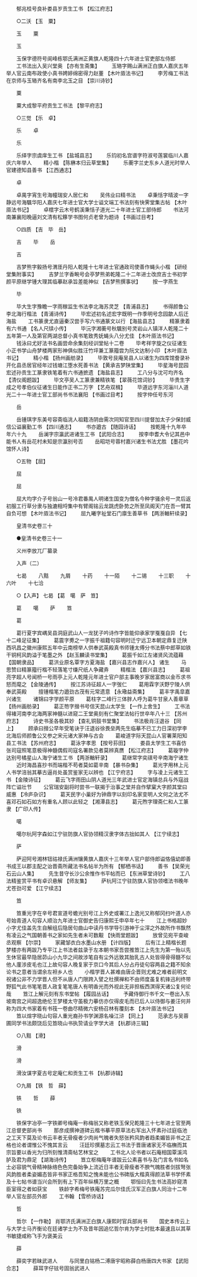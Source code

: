 <!-- { "loadSidebar": true } -->
　　郁兆桂号良补娄县岁贡生工书 【松江府志】 

　　○二沃 【玉　粟】 

　　玉 
　　粟 

　　玉 

　　玉保字德符号阆峰栋鄂氏满洲正黄旗人乾隆四十六年进士官吏部左侍郎 
　　工书法出入吴兴堂奥 【亦有生斋集】 
　　玉辂字赐山满洲正白旗人嘉庆五年举人官云南布政使小真书娉婷绵密得力赵董 【木叶厱法书记】 
　　李芳梅工书法在京师与玉辂齐名有南李北玉之目 【崇川诗钞】 

　　粟 

　　粟大成黎平府贡生工书法 【黎平府志】 

　　○三觉 【乐　卓】 

　　乐 
　　卓 

　　乐 

　　乐绎字宗虞庠生工书 【盐城县志】 
　　乐钧初名宫谱字符淑号莲裳临川人嘉庆六年举人 
　　精小楷 【陈楙本归云草堂集】 
　　乐蘅字兰史东乡人道光时举人官建德知县善书 【江西通志】 

　　卓 

　　卓禺字宵生号海幢瑞安人居仁和 
　　吴伟业曰精书法 
　　卓秉恬字晴波一字静远号海颿华阳人嘉庆七年进士官大学士谥文端工书法刻有快霁堂集古帖 【木叶厱法书记】 
　　卓橒字云木号鹤溪秉恬子道光二十年进士官工部侍郎 
　　书法河南兼襄阳晚逼刘文清有松簃学书图何贞老曾为题诗 【书画过目考】 

　　○四质 【吉　毕　岳】 

　　吉 
　　毕 
　　岳 

　　吉 

　　吉梦熊字毅扬号渭厓丹阳人乾隆十七年进士官通政司使善作蝇头小楷 【研经堂集附事实】 
　　吉梦兰字香畹号会亭梦熊弟乾隆二十二年进士改庶吉士书初学颜平原继学锺大理其临摹赵承旨差能神似 【吉梦熊撰事状】 
　　按一字燕生 

　　毕 

　　毕大生字豫瞻一字雨稼监生书法李北海苏灵芝 【青浦县志】 
　　书得颜鲁公李北海行楷法 【青浦诗传】 
　　毕宏述初名述宏字既明一作季明号念园歙人后迁海盐 
　　工书篆隶尤直逼秦汉尝手写六书通篆文以行 【海盐县志】 
　　精篆隶着有六书通 【名人尺牍小传】 
　　毕沅字湘蘅号秋颿别号灵岩山人镇洋人乾隆二十五年第一人及第官两湖总督小真书笔致秀妩蝇头八分尤佳 【木叶厱法书记】 
　　钱泳曰尤好法书名画尝命余集刻经训堂帖十二卷 
　　毕考祥字旋之仪征诸生小正书学山舟梦楼两家形神俱似胜汪竹坪兼工篆籀尝为阮文达制小印 【木叶厱法书记】 
　　精小楷 【扬州画舫录】 
　　毕敦号艮庵吴县人以诸生为四库馆誊录补开化县丞居官经年过钱塘江堕水死善书法 【黄承吉梦陕堂集】 
　　毕星海号昆园宏述孙贡生工篆隶铁笔着有六书通摭遗 【海盐县志】 
　　工八分与沈可均齐名 【清仪阁题跋】 
　　毕文亭吴人工篆隶兼精铁笔 【翠薇花馆词钞】 
　　毕贵生字成之号孝伯仪征诸生日能作正书二万字 【艺舟双楫】 
　　毕道远字东河淄川人道光二十一年进士官工部尚书书法襄阳 【书画过目考】 
　　按字仲任号东河 

　　岳 

　　岳锺琪字东美号容斋临洮人祖籍汤阴由需次同知官至四川提督加太子少保封威信公谥襄勤工书 【四川通志】 
　　书亦遒古 【随园诗话】 
　　按乾隆十九年卒年六十九 
　　岳澜字宗瀛武进诸生工书 【武阳合志】 
　　按李申耆大令记其邑中能书人有岳花村未知是宗瀛别号否 
　　岳昭垲号蓉村嘉兴诸生书法尤胜 【墨花吟馆怀人诗】 

　　○五物 【屈】 

　　屈 

　　屈 

　　屈大均字介子号翁山一号冷君番禺人明诸生国变为僧名今种字骚余号一灵后返初服工行草分隶与独漉相埒集中有臂阁铭云龙跳虎卧势之所至凤阁天门在吾一臂其自负可想 【木叶厱法书记】 
　　屈九曦字祉堂石门廪生善草书 【两浙輶轩续录】 

　　皇清书史卷三十 

　　●皇清书史卷三十一 

　　义州李放兀厂纂录 

　　入声（二） 

　　七曷 
　　八黠 
　　九屑 
　　十药 
　　十一陌 
　　十二锡 
　　十三职 
　　十六叶 
　　十七洽 

　　○【入声】 七曷 【葛　噶　萨　笪】 

　　葛 
　　噶 
　　萨 
　　笪 

　　葛 

　　葛行夏字宾嵎吴县洞庭武山人一龙犹子吟诗作字皆能仰承家学戛戛自异 【七十二峰足征集】 
　　葛震字旉之一字振千祖籍句容明时迁宁远卫本朝定鼎复迁陕西巩昌之徽州康熙五年中云南榜举人供奉武英殿真书师锺太傅分书法蔡中郎草如铁干铜柯风韵溢于笔墨之外 【赵玉麟读书堂集】 
　　葛振千如江左诸贤风流蕴藉 【国朝隶品】 
　　葛洪业原名覃字方夏海盐 【嘉兴县志作嘉兴人】 诸生 
　　马思赞曰精篆籀行楷不轻落笔寸缣尺纸人争藏弆 
　　精楷法 【嘉兴县志】 
　　葛祖亮字超人号闻桥一号雨亭上元人乾隆元年进士官户部主事晚岁家居富商以金币求书怒而麾之 【金陵通传】 
　　按江苏诗征超人一字弢仁 
　　葛用霖字沃野宁陵人供奉武英殿 
　　擅锺楷笔力遒劲古茂有元常遗意 【永璥益斋集】 
　　葛丰字禹皐嘉兴诸生 
　　诸锦曰字学颜平原 
　　葛柱字二峰行三体胖人呼为葛牛甘泉人善章草 【扬州画舫录】 
　　葛正笏字搢书号信天昆山太学生 【一作上舍生】 
　　工书法得褚河南李北海两家神髓以进窥二王堂奥刻有仁聚堂法帖行世卒年八十三 【苏州府志】 
　　诗史书圣各极其妙 【查礼铜鼓书堂集】 
　　书法极肖汪退谷 【同上】 
　　顾承曰搢公早年受笔诀于汪退谷徐畏垒两先生临摹不已工力日深初学李北海后师颜鲁公又参之宋元诸大家神与古会 
　　葛峻道字际天昆山人官署莱阳知县工书法 【苏州府志】 
　　葛泳字孝思 【按号荪田】 
　　娄县太学生工书喜仿张司寇照笔意极得神髓偶假司寇名署款见者莫辨真赝 【松江府志】 
　　葛璇字仲达别号橘星山人海宁诸生工书 【两浙輶轩录】 
　　葛继常字奕祺号辛南海宁诸生 
　　近时海昌喜抄书而端楷不苟者莫如葛辛南 【暴书杂集】 
　　葛光字用林上元人书学涪翁其摹古逼肖处虽赏鉴家无以辨也 【江宁府志】 
　　字与凌上元诸生工书 【金陵诗征】 
　　葛云飞字雨田山阴人道光三年武进士官定海镇总兵与外寇战阵亡谥壮节 
　　公官瑞安副将时尝书一联揭于治事之堂并自作擘窠大字颜其堂曰威惠 【冷庐杂识】 
　　葛天民字小巢好为钟鼎字以刻印名家变明人文何之法尤不喜邓石如石如方有重名人顾以此轻之 【湘潭县志】 
　　葛元煦字理斋仁和人工篆隶 【广印人传】 

　　噶 

　　噶尔杭阿字森如江宁驻防旗人官协领精汉隶字体古拙如其人 【江宁续志】 

　　萨 

　　萨迎阿号湘林钮祜禄氏满洲镶黄旗人嘉庆十三年举人官户部侍郎谥恪僖幼即善书成王以郡主配之诒晋斋所藏法书名帖半为所有 【郁栖书话】 
　　善书 【吴荣光石云山人集】 
　　先生昔守长沙公余惟作书平帖而已 【东洲草堂诗钞】 
　　工八法精鉴赏平书有卓识悬解 【师友集】 
　　萨杭阿江宁驻防旗人官协领嗜法书晚年尤苍劲可爱 【江宁续志】 

　　笪 

　　笪重光字在辛号君宣道号蟾光别号江上外史或署江上逸光又称郁冈扫叶道人亦号始青道人句容人顺治九年进士官御史告归康熙壬申卒年七十 
　　江上书格超妙小字尤佳盖先生自解组后隐居句曲山中读丹书学导引游神于尘滓之外故所作书飘然有凌云之气国朝善书之家如先生者未可数觏 【快雨堂题跋】 
　　放曾见宛平查峻丞观察 【尔崇】 
　　家藏邹衣白水墨山水册 【计四版】 
　　后有江上精楷长题梦楼亦有两跋乃专平江上书法者兹录于左本朝书家吾尝推笪江上先生为第一殆以先生休官最早隐居茆山小九华之间故涉笔自有尘外远致其胎乳古人处皆得骨得髓不似他人廑涉皮毛也江上故句容人晚复家于京口今其后人分占丹徒句容两县之籍不知余论书之意者当谓余左袒乡人也 
　　小楷学晋人甚难由唐企晋则尤难之难者前明文祝诸公非不力学晋人但不从唐人门限跨入譬之杜撰禅和不由师度虽复机锋迅利终带野狐气此书笔笔晋人政复笔笔唐人有明香光而外视此无非担板西溟得天诸公复何论哉 
　　笪江上解元刻有东书堂帖 【履园丛话】 
　　予藏侍御行书千文一卷出入东坡南宫之间超逸绝伦王梦楼太守虽极力摹仿亦仅得皮毛而已后人以侍御与姜汪何并称为四大书家着有书筏一卷曲尽精微六安杨召林有覆刻本 【木叶厱法书记】 
　　笪以煊字晓山句容人重光裔孙书学渊源名噪江浒 【同上】 
　　范承志与吴蓉圃同学书法颇饶后见笪晓山书执贽请业字学大进 【杭郡诗三辑】 

　　○八黠 【滑】 

　　滑 

　　滑 

　　滑汝谋字夏古号定庵仁和贡生工书 【杭郡诗辑】 

　　○九屑 【铁　哲　薛】 

　　铁 
　　哲 
　　薛 

　　铁 

　　铁保字冶亭一字铁卿号梅庵一称梅翁又称老铁玉保兄乾隆三十七年进士官至两江总督吏部尚书 
　　那彦成撰神道碑云楷书摹平原草法右军出入怀素孙过庭临池之工天下莫及论书云丰者无骨瘦者少肉尚气魄者失怒张矜风韵者趋柔媚皆非书之正格也论者谓惟公不愧其言云 
　　汪廷珍撰墓志云工书法于晋唐诸家无不临橅而其宗旨要以香光为归所刻惟清斋帖艺林宝之 
　　工书北人论书者以石庵相国覃溪鸿胪及君为鼎足 【湖海诗传】 
　　笪立枢梅庵年谱跋云公素喜书与及门言名书如名士必容貌气骨精神脉络色色完备始争上流近日丰者无骨瘦者不腴气魄胜者剑拔弩张风韵胜者柔姿媚态皆非书家正格吾知之愧未能也公书碑版大楷真得颜法草书学怀素及十七帖书谱当兴会所到有上下百年纵横万里之概 
　　鄂恒曰先生书法高妙窥清臣室得之者如获宝 
　　铁龄字希梅号铁庵苏完瓜尔佳氏汉军正白旗人同治十二年举人官左部员外郎 
　　工书翰 【雪桥诗话】 

　　哲 

　　哲尔 【一作勒】 肖鄂济氏满洲正白旗人康熙时官兵部尚书 
　　国史本传云上与大学士马齐衡论在廷诸学士为不及昔年因追忆哲尔肯为学士时批本最速且以其草书敏捷咸称飞手为褒美云 

　　薛 

　　薛奕字若昧武进人 
　　与同里白铭杨二溥唐宇昭称薛白杨唐四大书家 【武阳合志】 
　　薛耳字仔铉号固翁武进人 
